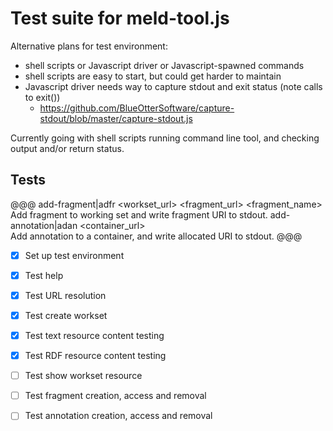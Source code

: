 # Test suite for meld-tool.js

Alternative plans for test environment: 

- shell scripts or Javascript driver or Javascript-spawned commands
- shell scripts are easy to start, but could get harder to maintain
- Javascript driver needs way to capture stdout and exit status (note calls to exit())
    - https://github.com/BlueOtterSoftware/capture-stdout/blob/master/capture-stdout.js

Currently going with shell scripts running command line tool, and checking output and/or return status.


## Tests

@@@
  add-fragment|adfr <workset_url> <fragment_url> <fragment_name>    
        Add fragment to working set and write fragment URI to stdout.
  add-annotation|adan <container_url> <target> <body> <motivation>  
        Add annotation to a container, and write allocated URI to stdout.
@@@


- [x] Set up test environment
- [x] Test help
- [x] Test URL resolution
- [x] Test create workset
- [x] Test text resource content testing
- [x] Test RDF resource content testing
- [ ] Test show workset resource
- [ ] Test fragment creation, access and removal
- [ ] Test annotation creation, access and removal


